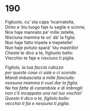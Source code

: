 # 190

Figliuolo, cu’ sta capa ’ncarnatella,  
Dinto a ’stu luogo faje lu saglie e scinne,  
Nce haje mannato pe’ mille zetelle,  
Nisciuna mamma te vo’ dà’ la figlia.  
Nun haje fatto tripete e trepetelle!  
Nun haje potuto sparà’ ’stu mastrillo!  
Cheste te dico a te, figliuolo bello:  
Viecchio te faje e nisciuno ti piglia.

*Figliolo, la tua faccia rubizza  
per queste case ci sale e ci scende.  
Mandi imbasciata a mille fanciulle:  
nessuna mamma ti vuol dar la figlia.  
Ne hai fatte di carambole e di imbrogli:  
non c’è incappata una nel tuo vischio!  
Questo ti dico a te, figliolo bello:  
vecchio ti fai e nessuna ti piglia.*


